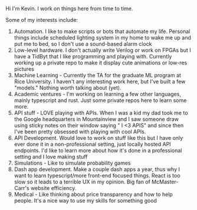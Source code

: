 Hi I'm Kevin. I work on things here from time to time.

Some of my interests include:
1. Automation. I like to make scripts or bots that automate my life. Personal things include scheduled lighting system in my home to wake me up and put me to bed, so I don't use a sound-based alarm clock
2. Low-level hardware. I don't actually write Verilog or work on FPGAs but I have a TidByt that I like programming and playing with. Currently working up a private repo to make it display cute animations or low-res pictures
3. Machine Learning - Currently the TA for the graduate ML program at Rice University. I haven't any interesting work here, but I've built a few "models." Nothing worth talking about (yet).
4. Academic ventures - I'm working on learning a few other languages, mainly typescript and rust. Just some private repos here to learn some more.
5. API stuff - LOVE playing with APIs. When I was a kid my dad took me to the Google headquarters in Mountainview and I saw someone draw using sticky notes on their window saying " I <3 APIS" and since then I've been pretty obsessed with playing with cool APIs.
6. API Development. Would love to work on stuff like this but I have only ever done it in a non-professional setting, just locally hosted API endpoints. I'd like to learn more about how it's done in a professional setting and I love making stuff
7. Simulations - Like to simulate probability games
8. Dash app development. Make a couple dash apps a year, thus why I want to learn typescript/more front-end focused things. React is too slow so it leads to a terrible UX in my opinion. Big fan of McMaster-Carr's website efficiency.
9. Medical - Like thinking about price transparency and how to help people. It's a nice way to use my skills for something good


<!---
KevinDKao/KevinDKao is a ✨ special ✨ repository because its `README.md` (this file) appears on your GitHub profile.
You can click the Preview link to take a look at your changes.
--->
